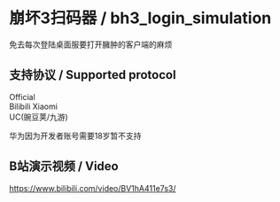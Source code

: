 # 崩坏3扫码器 / bh3_login_simulation

免去每次登陆桌面服要打开臃肿的客户端的麻烦  

## 支持协议 / Supported protocol

Official  
Bilibili 
Xiaomi  
UC(豌豆荚/九游)  

华为因为开发者账号需要18岁暂不支持  


## B站演示视频 / Video

https://www.bilibili.com/video/BV1hA411e7s3/
